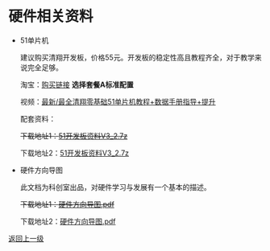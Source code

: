 # 硬件相关资料

- 51单片机

  建议购买清翔开发板，价格55元。开发板的稳定性高且教程齐全，对于教学来说完全足够。

  淘宝：[购买链接](https://item.taobao.com/item.htm?id=39389930175)   **选择套餐A标准配置**

  视频：[最新/最全清翔零基础51单片机教程+数据手册指导+提升](https://www.bilibili.com/video/BV1nt411f7To)

  配套资料：

  ~~下载地址1：[51开发板资料V3_2.7z](https://cdu20-ce-1257520229.cos.ap-chengdu.myqcloud.com/CDU20-CE/00_%E5%BC%80%E5%AD%A6%E5%89%8D%E5%87%86%E5%A4%87/02_%E8%B5%84%E6%96%99/01_%E7%A1%AC%E4%BB%B6/51%E5%BC%80%E5%8F%91%E6%9D%BF%E8%B5%84%E6%96%99V3_2.7z?q-sign-algorithm=sha1&q-ak=AKIDjOznEfcDML9nIdTZCf4OaheQ2VoyqxiI&q-sign-time=1602685293;1605277293&q-key-time=1602685293;1605277293&q-header-list=&q-url-param-list=&q-signature=fe79a2674f7a1acbd6a284b1ea41c3464fb97758)~~

  下载地址2：[51开发板资料V3_2.7z](https://share.weiyun.com/jtmYimEM)

- 硬件方向导图

	此文档为科创室出品，对硬件学习与发展有一个基本的描述。
	
	~~下载地址1：[硬件方向导图.pdf](https://cdu20-ce-1257520229.cos.ap-chengdu.myqcloud.com/CDU20-CE/00_%E5%BC%80%E5%AD%A6%E5%89%8D%E5%87%86%E5%A4%87/02_%E8%B5%84%E6%96%99/01_%E7%A1%AC%E4%BB%B6/%E7%A1%AC%E4%BB%B6%E6%96%B9%E5%90%91%E5%AF%BC%E5%9B%BE.pdf?q-sign-algorithm=sha1&q-ak=AKIDjOznEfcDML9nIdTZCf4OaheQ2VoyqxiI&q-sign-time=1602685331;1605277331&q-key-time=1602685331;1605277331&q-header-list=&q-url-param-list=&q-signature=ed29258badbebc4a49f9457414591062e4c1514c)~~
	
	下载地址2：[硬件方向导图.pdf](http://193.112.54.212:6081/api/public/dl/jsIkulMl/%E7%A1%AC%E4%BB%B6%E6%96%B9%E5%90%91%E5%AF%BC%E5%9B%BE.pdf)

[返回上一级](../README.md)